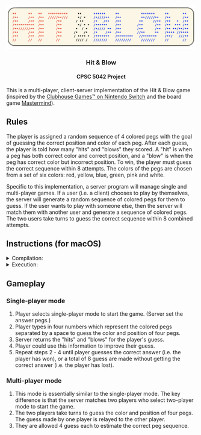 <p align="center">
  <img src="media/logo.png" alt="hit-and-blow" width="750px"/>
</p>
<h3 align="center">Hit & Blow</h3>
<h4 align="center">CPSC 5042 Project</h4>

This is a multi-player, client-server implementation of the Hit & Blow game (inspired by the [Clubhouse Games™ on Nintendo Switch](https://www.nintendo.com/sg/switch/as7t/index.html) and the board game [Mastermind](https://en.wikipedia.org/wiki/Mastermind_(board_game))).

## Rules
The player is assigned a random sequence of 4 colored pegs with the goal of guessing the correct position and color of each peg. After each guess, the player is told how many "hits" and "blows" they scored. A "hit" is when a peg has both correct color and correct position, and a "blow" is when the peg has correct color but incorrect position. To win, the player must guess the correct sequence within 8 attempts. The colors of the pegs are chosen from a set of six colors: red, yellow, blue, green, pink and white.

Specific to this implementation, a server program will manage single and multi-player games. If a user (i.e. a client) chooses to play by themselves, the server will generate a random sequence of colored pegs for them to guess. If the user wants to play with someone else, then the server will match them with another user and generate a sequence of colored pegs. The two users take turns to guess the correct sequence within 8 combined attempts.

## Instructions (for macOS)

<details>
<summary>Compilation:</summary>
<br>
Clone the repository locally. Build the source code in the terminal (opened at the root folder) by running the `make` command. Alternatively, run the following comands in the terminal
<pre>
<code>
g++ -std=c++11 -pthread -o server src/server/main.cpp src/server/RPCServer.cpp src/utility/HitAndBlow.cpp
g++ -std=c++11 -o client src/client/main.cpp src/client/RPCClient.cpp src/utility/HitAndBlow.cpp
</code>
</pre>
</details>

<details>
<summary>Execution:</summary>
<br>
Execute server and client programs:<br>
<b>Method 1</b> -- Specify IP address and port number of the server (in the LAN). The server program and the client program can operate on two different computers on the same local area network (LAN). Replace `[PORT]` and `[IP_ADDRESS]` with the desired port in the server and its IP address.
<pre>
<code>
./server [PORT]
./client [IP_ADDRESS] [PORT]
</code>
</pre>
<b>Method 2</b> -- Use localhost (127.0.0.1) and port 8080 as default. When both server program and client program are placed on the same computer, simply execute the following commands to start the program.
<pre>
<code>
./server
./client
</code>
</pre>
</details>

## Gameplay

### Single-player mode
1. Player selects single-player mode to start the game. (Server set the answer pegs.)
2. Player types in four numbers which represent the colored pegs separated by a space to guess the color and position of four pegs.
3. Server returns the "hits" and "blows" for the player's guess.
4. Player could use this information to improve their guess.
5. Repeat steps 2 - 4 until player guesses the correct answer (i.e. the player has won), or a total of 8 guess are made without getting the correct answer (i.e. the player has lost).

### Multi-player mode
1. This mode is essentially similar to the single-player mode. The key difference is that the server matches two players who select two-player mode to start the game. 
2. The two players take turns to guess the color and position of four pegs. The guess made by one player is relayed to the other player. 
3. They are allowed 4 guess each to estimate the correct peg sequence.


